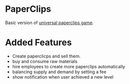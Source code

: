 # PaperClips
Basic version of [universal paperclips game](https://www.decisionproblem.com/paperclips/index2.html).

# Added Features
* Create paperclicps and sell them.
* buy and consume raw materials
* hire employees to create more paperclips automatically
* balancing supply and demand by setting a fee
* show notification when user achieved a new level
